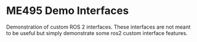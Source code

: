 # ME495 Demo Interfaces
Demonstration of custom ROS 2 interfaces. These interfaces are not meant to be useful but simply demonstrate some ros2 custom interface features.
